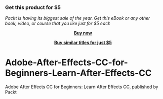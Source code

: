 
### Get this product for $5

<i>Packt is having its biggest sale of the year. Get this eBook or any other book, video, or course that you like just for $5 each</i>


<b><p align='center'>[Buy now](https://packt.link/9781789531855)</p></b>


<b><p align='center'>[Buy similar titles for just $5](https://subscription.packtpub.com/search)</p></b>


# Adobe-After-Effects-CC-for-Beginners-Learn-After-Effects-CC
Adobe After Effects CC for Beginners: Learn After Effects CC, published by Packt
